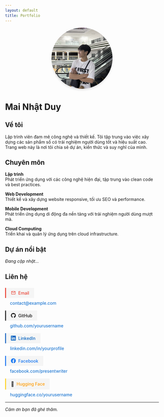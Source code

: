 ```yaml
---
layout: default
title: Portfolio
---
```


<div style="text-align: center; margin-bottom: 2rem;">
  <img src="/assets/img/avt.jpg" alt="Mai Nhật Duy" style="border-radius: 50%; width: 200px; height: 200px; object-fit: cover; box-shadow: 0 4px 6px rgba(0,0,0,0.1);">
</div>

# Mai Nhật Duy

## Về tôi

Lập trình viên đam mê công nghệ và thiết kế. Tôi tập trung vào việc xây dựng các sản phẩm số có trải nghiệm người dùng tốt và hiệu suất cao. Trang web này là nơi tôi chia sẻ dự án, kiến thức và suy nghĩ của mình.

## Chuyên môn

**Lập trình**  
Phát triển ứng dụng với các công nghệ hiện đại, tập trung vào clean code và best practices.

**Web Development**  
Thiết kế và xây dựng website responsive, tối ưu SEO và performance.

**Mobile Development**  
Phát triển ứng dụng di động đa nền tảng với trải nghiệm người dùng mượt mà.

**Cloud Computing**  
Triển khai và quản lý ứng dụng trên cloud infrastructure.

## Dự án nổi bật

_Đang cập nhật..._

## Liên hệ

<div style="margin-top: 1.5rem;">
  <div style="margin-bottom: 1rem;">
    <span style="display: inline-flex; align-items: center; gap: 0.5rem; background: #f5f5f5; padding: 0.5rem 1rem; border-left: 3px solid #EA4335; margin-bottom: 0.5rem;">
      <svg width="16" height="16" viewBox="0 0 24 24" fill="none">
        <path d="M22 6c0-1.1-.9-2-2-2H4c-1.1 0-2 .9-2 2v12c0 1.1.9 2 2 2h16c1.1 0 2-.9 2-2V6zm-2 0l-8 5-8-5h16zm0 12H4V8l8 5 8-5v10z" fill="#EA4335"/>
      </svg>
      <span style="color: #EA4335; font-weight: 500;">Email</span>
    </span>
    <div style="margin-left: 1rem; color: #666;">
      <a href="mailto:contact@example.com" style="color: #0066cc; text-decoration: none;">contact@example.com</a>
    </div>
  </div>

  <div style="margin-bottom: 1rem;">
    <span style="display: inline-flex; align-items: center; gap: 0.5rem; background: #f5f5f5; padding: 0.5rem 1rem; border-left: 3px solid #181717; margin-bottom: 0.5rem;">
      <svg width="16" height="16" viewBox="0 0 16 16" fill="#181717">
        <path d="M8 0C3.58 0 0 3.58 0 8c0 3.54 2.29 6.53 5.47 7.59.4.07.55-.17.55-.38 0-.19-.01-.82-.01-1.49-2.01.37-2.53-.49-2.69-.94-.09-.23-.48-.94-.82-1.13-.28-.15-.68-.52-.01-.53.63-.01 1.08.58 1.23.82.72 1.21 1.87.87 2.33.66.07-.52.28-.87.51-1.07-1.78-.2-3.64-.89-3.64-3.95 0-.87.31-1.59.82-2.15-.08-.2-.36-1.02.08-2.12 0 0 .67-.21 2.2.82.64-.18 1.32-.27 2-.27.68 0 1.36.09 2 .27 1.53-1.04 2.2-.82 2.2-.82.44 1.1.16 1.92.08 2.12.51.56.82 1.27.82 2.15 0 3.07-1.87 3.75-3.65 3.95.29.25.54.73.54 1.48 0 1.07-.01 1.93-.01 2.2 0 .21.15.46.55.38A8.013 8.013 0 0016 8c0-4.42-3.58-8-8-8z"/>
      </svg>
      <span style="color: #181717; font-weight: 500;">GitHub</span>
    </span>
    <div style="margin-left: 1rem; color: #666;">
      <a href="https://github.com/yourusername" style="color: #0066cc; text-decoration: none;">github.com/yourusername</a>
    </div>
  </div>

  <div style="margin-bottom: 1rem;">
    <span style="display: inline-flex; align-items: center; gap: 0.5rem; background: #f5f5f5; padding: 0.5rem 1rem; border-left: 3px solid #0A66C2; margin-bottom: 0.5rem;">
      <svg width="16" height="16" viewBox="0 0 24 24" fill="#0A66C2">
        <path d="M20.447 20.452h-3.554v-5.569c0-1.328-.027-3.037-1.852-3.037-1.853 0-2.136 1.445-2.136 2.939v5.667H9.351V9h3.414v1.561h.046c.477-.9 1.637-1.85 3.37-1.85 3.601 0 4.267 2.37 4.267 5.455v6.286zM5.337 7.433c-1.144 0-2.063-.926-2.063-2.065 0-1.138.92-2.063 2.063-2.063 1.14 0 2.064.925 2.064 2.063 0 1.139-.925 2.065-2.064 2.065zm1.782 13.019H3.555V9h3.564v11.452zM22.225 0H1.771C.792 0 0 .774 0 1.729v20.542C0 23.227.792 24 1.771 24h20.451C23.2 24 24 23.227 24 22.271V1.729C24 .774 23.2 0 22.222 0h.003z"/>
      </svg>
      <span style="color: #0A66C2; font-weight: 500;">LinkedIn</span>
    </span>
    <div style="margin-left: 1rem; color: #666;">
      <a href="https://linkedin.com/in/yourprofile" style="color: #0066cc; text-decoration: none;">linkedin.com/in/yourprofile</a>
    </div>
  </div>

  <div style="margin-bottom: 1rem;">
    <span style="display: inline-flex; align-items: center; gap: 0.5rem; background: #f5f5f5; padding: 0.5rem 1rem; border-left: 3px solid #1877F2; margin-bottom: 0.5rem;">
      <svg width="16" height="16" viewBox="0 0 24 24" fill="#1877F2">
        <path d="M24 12.073c0-6.627-5.373-12-12-12s-12 5.373-12 12c0 5.99 4.388 10.954 10.125 11.854v-8.385H7.078v-3.47h3.047V9.43c0-3.007 1.792-4.669 4.533-4.669 1.312 0 2.686.235 2.686.235v2.953H15.83c-1.491 0-1.956.925-1.956 1.874v2.25h3.328l-.532 3.47h-2.796v8.385C19.612 23.027 24 18.062 24 12.073z"/>
      </svg>
      <span style="color: #1877F2; font-weight: 500;">Facebook</span>
    </span>
    <div style="margin-left: 1rem; color: #666;">
      <a href="https://facebook.com/presentwriter" style="color: #0066cc; text-decoration: none;">facebook.com/presentwriter</a>
    </div>
  </div>

  <div style="margin-bottom: 1rem;">
    <span style="display: inline-flex; align-items: center; gap: 0.5rem; background: #f5f5f5; padding: 0.5rem 1rem; border-left: 3px solid #FFD21E; margin-bottom: 0.5rem;">
      <span style="font-size: 16px;">🤗</span>
      <span style="color: #FF9D0B; font-weight: 500;">Hugging Face</span>
    </span>
    <div style="margin-left: 1rem; color: #666;">
      <a href="https://huggingface.co/yourusername" style="color: #0066cc; text-decoration: none;">huggingface.co/yourusername</a>
    </div>
  </div>
</div>


---

_Cảm ơn bạn đã ghé thăm._
